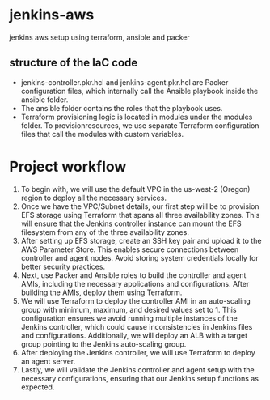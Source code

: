 # jenkins-aws
jenkins aws setup using terraform, ansible and packer

## structure of the IaC code
- jenkins-controller.pkr.hcl and jenkins-agent.pkr.hcl are Packer configuration files, which internally call the Ansible playbook inside the ansible folder.
- The ansible folder contains the roles that the playbook uses.
- Terraform provisioning logic is located in modules under the modules folder. To provisionresources, we use separate Terraform configuration files that call the modules with custom variables.

# Project workflow

1. To begin with, we will use the default VPC in the us-west-2 (Oregon) region to deploy all the necessary services.
2. Once we have the VPC/Subnet details, our first step will be to provision EFS storage using Terraform that spans all three availability zones. This will ensure that the Jenkins controller instance can mount the EFS filesystem from any of the three availability zones.
3. After setting up EFS storage, create an SSH key pair and upload it to the AWS Parameter Store. This enables secure connections between controller and agent nodes. Avoid storing system credentials locally for better security practices.
4. Next, use Packer and Ansible roles to build the controller and agent AMIs, including the necessary applications and configurations. After building the AMIs, deploy them using Terraform.
5. We will use Terraform to deploy the controller AMI in an auto-scaling group with minimum, maximum, and desired values set to 1. This configuration ensures we avoid running multiple instances of the Jenkins controller, which could cause inconsistencies in Jenkins files and configurations. Additionally, we will deploy an ALB with a target group pointing to the Jenkins auto-scaling group.
6. After deploying the Jenkins controller, we will use Terraform to deploy an agent server.
7. Lastly, we will validate the Jenkins controller and agent setup with the necessary configurations, ensuring that our Jenkins setup functions as expected.